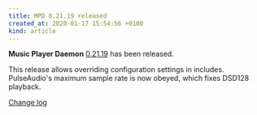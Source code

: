 ```yaml
---
title: MPD 0.21.19 released
created_at: 2020-01-17 15:54:56 +0100
kind: article
---
```


**Music Player Daemon**
[0.21.19](http://www.musicpd.org/download/mpd/0.21/mpd-0.21.19.tar.xz)
has been released.

This release allows overriding configuration settings in includes.
PulseAudio's maximum sample rate is now obeyed, which fixes DSD128
playback.

[Change log](https://raw.githubusercontent.com/MusicPlayerDaemon/MPD/v0.21.19/NEWS)
